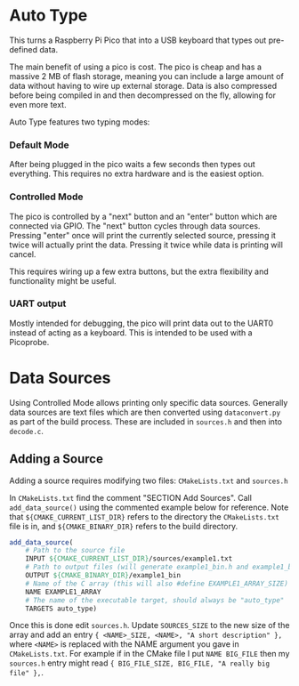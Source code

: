 # Auto Type
This turns a Raspberry Pi Pico that into a USB keyboard that types out pre-defined data.

The main benefit of using a pico is cost. The pico is cheap and has a massive 2 MB 
of flash storage, meaning you can include a large amount of data without having to wire up
external storage. Data is also compressed before being compiled in and then decompressed
on the fly, allowing for even more text.

Auto Type features two typing modes:

### Default Mode
After being plugged in the pico waits a few seconds then types out everything.
This requires no extra hardware and is the easiest option.

### Controlled Mode
The pico is controlled by a "next" button and an "enter" button which are
connected via GPIO. The "next" button cycles through data sources. Pressing "enter" once
will print the currently selected source, pressing it twice will actually print the data.
Pressing it twice while data is printing will cancel.

This requires wiring up a few extra buttons, but the extra flexibility and functionality
might be useful.

### UART output
Mostly intended for debugging, the pico will print data out to the UART0 instead of acting
as a keyboard. This is intended to be used with a Picoprobe.

# Data Sources
Using Controlled Mode allows printing only specific data sources. Generally data sources
are text files which are then converted using `dataconvert.py` as part of the build process.
These are included in `sources.h` and then into `decode.c`.

## Adding a Source
Adding a source requires modifying two files: `CMakeLists.txt` and `sources.h`

In `CMakeLists.txt` find the comment "SECTION Add Sources". Call `add_data_source()`
using the commented example below for reference. Note that `${CMAKE_CURRENT_LIST_DIR}`
refers to the directory the `CMakeLists.txt` file is in, and `${CMAKE_BINARY_DIR}` refers
to the build directory.

```cmake
add_data_source(
    # Path to the source file
    INPUT ${CMAKE_CURRENT_LIST_DIR}/sources/example1.txt
    # Path to output files (will generate example1_bin.h and example1_bin.c)
    OUTPUT ${CMAKE_BINARY_DIR}/example1_bin
    # Name of the C array (this will also #define EXAMPLE1_ARRAY_SIZE)
    NAME EXAMPLE1_ARRAY
    # The name of the executable target, should always be "auto_type"
    TARGETS auto_type)
```

Once this is done edit `sources.h`. Update `SOURCES_SIZE` to the new size of the array
and add an entry `{ <NAME>_SIZE, <NAME>, "A short description" },` where `<NAME>` is replaced
with the NAME argument you gave in `CMakeLists.txt`. For example if in the CMake file I put
`NAME BIG_FILE` then my `sources.h` entry might read `{ BIG_FILE_SIZE, BIG_FILE, "A really big file" },`.

